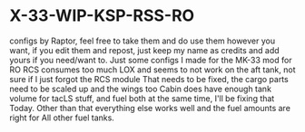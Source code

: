 # X-33-WIP-KSP-RSS-RO
configs by Raptor, feel free to take them and do use them however you want, if you edit them and repost, just keep my name as credits and add yours if you need/want to.
Just some configs I made for the MK-33 mod for RO
RCS consumes too much LOX and seems to not work on the aft tank, not sure if I just forgot the RCS module
That needs to be fixed, the cargo parts need to be scaled up and the wings too
Cabin does have enough tank volume for tacLS stuff, and fuel both at the same time, I'll be fixing that 
Today. Other than that everything else works well and the fuel amounts are right for 
All other fuel tanks.
